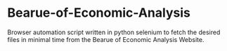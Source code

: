 # Bearue-of-Economic-Analysis
Browser automation script written in python selenium to fetch the desired files in minimal time from the Bearue of Economic Analysis Website.
